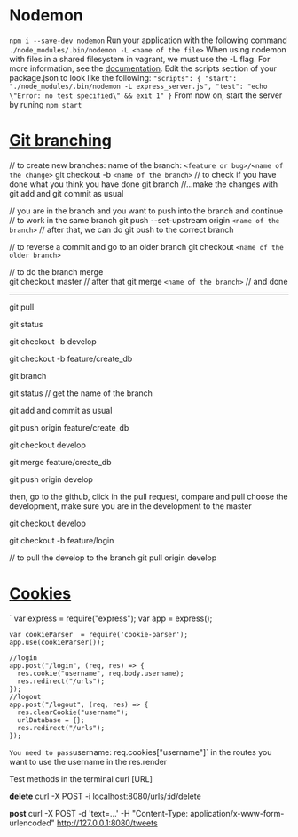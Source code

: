 # Nodemon
  `npm i --save-dev nodemon`
  Run your application with the following command
  `./node_modules/.bin/nodemon -L <name of the file>`
  When using nodemon with files in a shared filesystem in vagrant, we must use the -L flag. For more information, see the [documentation](https://github.com/remy/nodemon#application-isnt-restarting).
  Edit the scripts section of your package.json to look like the following:
  `"scripts": {
    "start": "./node_modules/.bin/nodemon -L express_server.js",
    "test": "echo \"Error: no test specified\" && exit 1"
  }`
  From now on, start the server by runing `npm start`

# [Git branching](https://web.compass.lighthouselabs.ca/days/w02d3/activities/673)

  // to create new branches:
  name of the branch:
    `<feature or bug>/<name of the change>`
  git checkout -b `<name of the branch>`
  // to check if you have done what you think you have done
  git branch
  //...make the changes with git add and git commit as usual

  // you are in the branch and you want to push into the branch and continue 
  // to work in the same branch
  git push --set-upstream origin `<name of the branch>`
  // after that, we can do git push to the correct branch
  
  // to reverse a commit and go to an older branch
  git checkout `<name of the older branch>`

  // to do the branch merge    
  git checkout master
  // after that
  git merge `<name of the branch>`
  // and done



  ------------------------------
  git pull

  git status

  git checkout -b develop

  git checkout -b feature/create_db

  git branch

  git status
  // get the name of the branch

  git add and commit as usual
  
  git push origin feature/create_db

  git checkout develop
  
  git merge feature/create_db
  
  git push origin develop

  then, go to the github, click in the pull request, compare and pull
   choose the development, make sure you are in the development to the master
  
  git checkout develop

  git checkout -b feature/login

  // to pull the develop to the branch
  git pull origin develop

# [Cookies](https://web.compass.lighthouselabs.ca/activities/136)
  `
    var express = require("express");
    var app     = express();

    var cookieParser  = require('cookie-parser');
    app.use(cookieParser());

    //login
    app.post("/login", (req, res) => {
      res.cookie("username", req.body.username);
      res.redirect("/urls");
    });
    //logout
    app.post("/logout", (req, res) => {
      res.clearCookie("username");
      urlDatabase = {};
      res.redirect("/urls");
    });
  `
  You need to pass `username: req.cookies["username"]` in the routes you want to use the username in the res.render 
  
  Test methods in the terminal
  curl [URL]

  **delete**
  curl -X POST -i localhost:8080/urls/:id/delete

  **post**
  curl -X POST -d 'text=...' -H "Content-Type: application/x-www-form-urlencoded" http://127.0.0.1:8080/tweets
